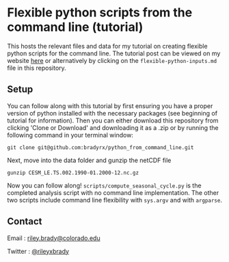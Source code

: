 # Flexible python scripts from the command line (tutorial)

This hosts the relevant files and data for my tutorial on creating flexible python scripts for the command line. The tutorial post can be viewed on my website [here](http://www.rileyxbrady.com/post/flexible-python-inputs/) or alternatively by clicking on the `flexible-python-inputs.md` file in this repository.

## Setup

You can follow along with this tutorial by first ensuring you have a proper version of python installed with the necessary packages (see beginning of tutorial for information). Then you can either download this repository from clicking 'Clone or Download' and downloading it as a .zip or by running the following command in your terminal window:

`git clone git@github.com:bradyrx/python_from_command_line.git`

Next, move into the data folder and gunzip the netCDF file

`gunzip CESM_LE.TS.002.1990-01.2000-12.nc.gz`

Now you can follow along! `scripts/compute_seasonal_cycle.py` is the completed analysis script with no command line implementation. The other two scripts include command line flexibility with `sys.argv` and with `argparse`. 

## Contact

Email : riley.brady@colorado.edu

Twitter : [@rileyxbrady](https://twitter.com/rileyxbrady)
